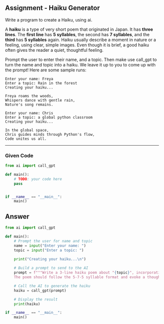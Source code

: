 ## Assignment - Haiku Generator
Write a program to create a Haiku, using ai.

A **haiku** is a type of very short poem that originated in Japan. It has **three lines**. The **first line** has **5 syllables**, the second has **7 syllables**, and the **third** has **5 syllables** again. Haiku usually describe a moment in nature or a feeling, using clear, simple images. Even though it is brief, a good haiku often gives the reader a quiet, thoughtful feeling.

Prompt the user to enter their name, and a topic. Then make use call_gpt to turn the name and topic into a haiku. We leave it up to you to come up with the prompt! Here are some sample runs:

```
Enter your name: Freya
Enter a topic: Rain in the forest
Creating your haiku...

Freya roams the woods,  
Whispers dance with gentle rain,  
Nature's song remains.
```

```
Enter your name: Chris
Enter a topic: a global python classroom
Creating your haiku...

In the global space,  
Chris guides minds through Python's flow,  
Code unites us all.
```

---
### Given Code
```python
from ai import call_gpt

def main():
    # TODO: your code here
    pass


if __name__ == "__main__":
    main()
```

## Answer
```python
from ai import call_gpt

def main():
    # Prompt the user for name and topic
    name = input("Enter your name: ")
    topic = input("Enter a topic: ")
    
    print("Creating your haiku...\n")

    # Build a prompt to send to the AI
    prompt = f"""Write a 3-line haiku poem about "{topic}", incorporating the name "{name}". 
    The poem should follow the 5-7-5 syllable format and evoke a thoughtful or natural tone."""

    # Call the AI to generate the haiku
    haiku = call_gpt(prompt)

    # Display the result
    print(haiku)

if __name__ == "__main__":
    main()
```